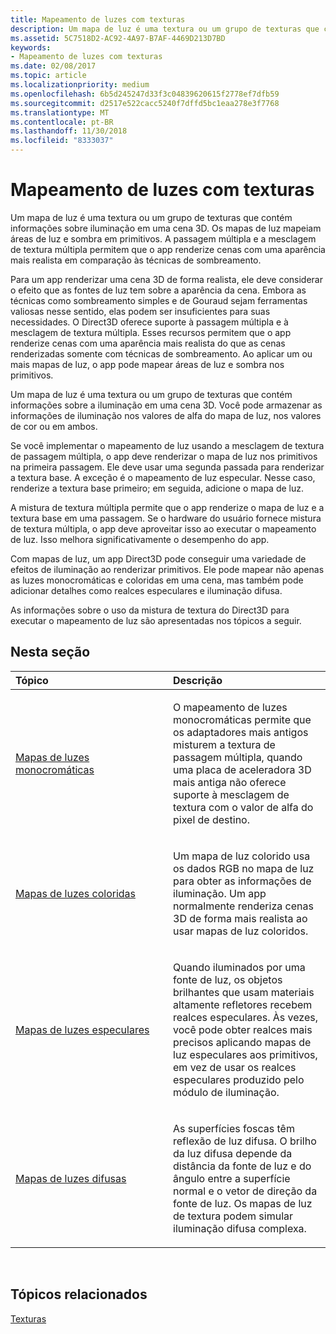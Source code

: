```yaml
---
title: Mapeamento de luzes com texturas
description: Um mapa de luz é uma textura ou um grupo de texturas que contém informações sobre a iluminação em uma cena 3D.
ms.assetid: 5C7518D2-AC92-4A97-B7AF-4469D213D7BD
keywords:
- Mapeamento de luzes com texturas
ms.date: 02/08/2017
ms.topic: article
ms.localizationpriority: medium
ms.openlocfilehash: 6b5d245247d33f3c04839620615f2778ef7dfb59
ms.sourcegitcommit: d2517e522cacc5240f7dffd5bc1eaa278e3f7768
ms.translationtype: MT
ms.contentlocale: pt-BR
ms.lasthandoff: 11/30/2018
ms.locfileid: "8333037"
---
```

# <a name="light-mapping-with-textures"></a>Mapeamento de luzes com texturas


Um mapa de luz é uma textura ou um grupo de texturas que contém informações sobre iluminação em uma cena 3D. Os mapas de luz mapeiam áreas de luz e sombra em primitivos. A passagem múltipla e a mesclagem de textura múltipla permitem que o app renderize cenas com uma aparência mais realista em comparação às técnicas de sombreamento.

Para um app renderizar uma cena 3D de forma realista, ele deve considerar o efeito que as fontes de luz tem sobre a aparência da cena. Embora as técnicas como sombreamento simples e de Gouraud sejam ferramentas valiosas nesse sentido, elas podem ser insuficientes para suas necessidades. O Direct3D oferece suporte à passagem múltipla e à mesclagem de textura múltipla. Esses recursos permitem que o app renderize cenas com uma aparência mais realista do que as cenas renderizadas somente com técnicas de sombreamento. Ao aplicar um ou mais mapas de luz, o app pode mapear áreas de luz e sombra nos primitivos.

Um mapa de luz é uma textura ou um grupo de texturas que contém informações sobre a iluminação em uma cena 3D. Você pode armazenar as informações de iluminação nos valores de alfa do mapa de luz, nos valores de cor ou em ambos.

Se você implementar o mapeamento de luz usando a mesclagem de textura de passagem múltipla, o app deve renderizar o mapa de luz nos primitivos na primeira passagem. Ele deve usar uma segunda passada para renderizar a textura base. A exceção é o mapeamento de luz especular. Nesse caso, renderize a textura base primeiro; em seguida, adicione o mapa de luz.

A mistura de textura múltipla permite que o app renderize o mapa de luz e a textura base em uma passagem. Se o hardware do usuário fornece mistura de textura múltipla, o app deve aproveitar isso ao executar o mapeamento de luz. Isso melhora significativamente o desempenho do app.

Com mapas de luz, um app Direct3D pode conseguir uma variedade de efeitos de iluminação ao renderizar primitivos. Ele pode mapear não apenas as luzes monocromáticas e coloridas em uma cena, mas também pode adicionar detalhes como realces especulares e iluminação difusa.

As informações sobre o uso da mistura de textura do Direct3D para executar o mapeamento de luz são apresentadas nos tópicos a seguir.

## <a name="span-idin-this-sectionspanin-this-section"></a><span id="in-this-section"></span>Nesta seção


<table>
<colgroup>
<col width="50%" />
<col width="50%" />
</colgroup>
<thead>
<tr class="header">
<th align="left">Tópico</th>
<th align="left">Descrição</th>
</tr>
</thead>
<tbody>
<tr class="odd">
<td align="left"><p><a href="monochrome-light-maps.md">Mapas de luzes monocromáticas</a></p></td>
<td align="left"><p>O mapeamento de luzes monocromáticas permite que os adaptadores mais antigos misturem a textura de passagem múltipla, quando uma placa de aceleradora 3D mais antiga não oferece suporte à mesclagem de textura com o valor de alfa do pixel de destino.</p></td>
</tr>
<tr class="even">
<td align="left"><p><a href="color-light-maps.md">Mapas de luzes coloridas</a></p></td>
<td align="left"><p>Um mapa de luz colorido usa os dados RGB no mapa de luz para obter as informações de iluminação. Um app normalmente renderiza cenas 3D de forma mais realista ao usar mapas de luz coloridos.</p></td>
</tr>
<tr class="odd">
<td align="left"><p><a href="specular-light-maps.md">Mapas de luzes especulares</a></p></td>
<td align="left"><p>Quando iluminados por uma fonte de luz, os objetos brilhantes que usam materiais altamente refletores recebem realces especulares. Às vezes, você pode obter realces mais precisos aplicando mapas de luz especulares aos primitivos, em vez de usar os realces especulares produzido pelo módulo de iluminação.</p></td>
</tr>
<tr class="even">
<td align="left"><p><a href="diffuse-light-maps.md">Mapas de luzes difusas</a></p></td>
<td align="left"><p>As superfícies foscas têm reflexão de luz difusa. O brilho da luz difusa depende da distância da fonte de luz e do ângulo entre a superfície normal e o vetor de direção da fonte de luz. Os mapas de luz de textura podem simular iluminação difusa complexa.</p></td>
</tr>
</tbody>
</table>

 

## <a name="span-idrelated-topicsspanrelated-topics"></a><span id="related-topics"></span>Tópicos relacionados


[Texturas](textures.md)

 

 





